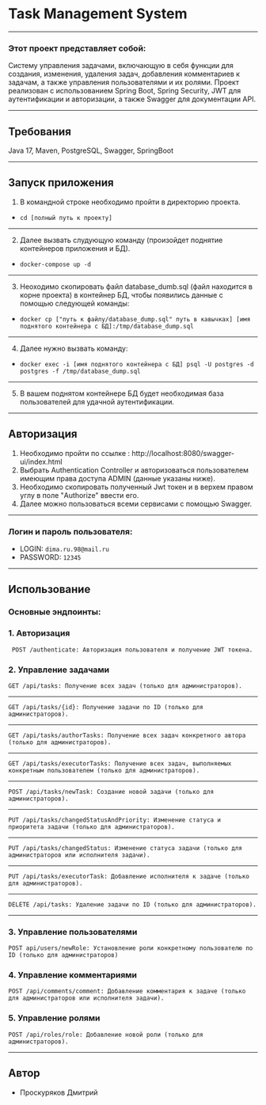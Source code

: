 # Task Management System
___

### Этот проект представляет собой:
Систему управления задачами, включающую в себя функции для создания,
изменения, удаления задач, добавления комментариев к задачам, а также управления пользователями и их ролями.
Проект реализован с использованием Spring Boot, Spring Security, JWT для аутентификации и авторизации, а также
Swagger для документации API.
___

## Требования
Java 17,
Maven,
PostgreSQL,
Swagger,
SpringBoot

___
## Запуск приложения

1. В командной строке необходимо пройти в директорию проекта. 
-     cd [полный путь к проекту] 
--- 
2. Далее вызвать слудующую команду (произойдет поднятие контейнеров приложения и БД). 
-     docker-compose up -d
---
3. Неоходимо скопировать файл database_dumb.sql (файл находится в корне проекта) в контейнер БД, чтобы появились данные с помощью следующей команды:
-     docker cp ["путь к файлу/database_dump.sql" путь в кавычках] [имя поднятого контейнера с БД]:/tmp/database_dump.sql
---
4. Далее нужно вызвать команду:
-     docker exec -i [имя поднятого контейнера с БД] psql -U postgres -d postgres -f /tmp/database_dump.sql
---
5. В вашем поднятом контейнере БД будет необходимая база пользователей для удачной аутентификации.

___
## Авторизация
1. Необходимо пройти по ссылке : http://localhost:8080/swagger-ui/index.html
2. Выбрать Authentication Controller и авторизоваться пользователем имеющим права доступа ADMIN (данные указаны ниже).
4. Необходимо скопировать полученный Jwt токен и в верхем правом углу в поле "Authorize" ввести его.
3. Далее можно пользоваться всеми сервисами с помощью Swagger.

___
### Логин и пароль пользователя: 

* LOGIN: `dima.ru.98@mail.ru`
* PASSWORD: `12345`
___
## Использование
### Основные эндпоинты:
### 1. Авторизация
     POST /authenticate: Авторизация пользователя и получение JWT токена.
### 2. Управление задачами
    GET /api/tasks: Получение всех задач (только для администраторов).
___
    GET /api/tasks/{id}: Получение задачи по ID (только для администраторов).
___
    GET /api/tasks/authorTasks: Получение всех задач конкретного автора (только для администраторов).
___
    GET /api/tasks/executorTasks: Получение всех задач, выполняемых конкретным пользователем (только для администраторов).
___
    POST /api/tasks/newTask: Создание новой задачи (только для администраторов).
___
    PUT /api/tasks/changedStatusAndPriority: Изменение статуса и приоритета задачи (только для администраторов).
___
    PUT /api/tasks/changedStatus: Изменение статуса задачи (только для администраторов или исполнителя задачи).
___
    PUT /api/tasks/executorTask: Добавление исполнителя к задаче (только для администраторов).
___
    DELETE /api/tasks: Удаление задачи по ID (только для администраторов).
___
### 3. Управление пользователями
    POST api/users/newRole: Установление роли конкретному пользователю по ID (только для администраторов)
### 4. Управление комментариями
    POST /api/comments/comment: Добавление комментария к задаче (только для администраторов или исполнителя задачи).
### 5. Управление ролями
    POST /api/roles/role: Добавление новой роли (только для администраторов).
___
## Автор
* Проскуряков Дмитрий